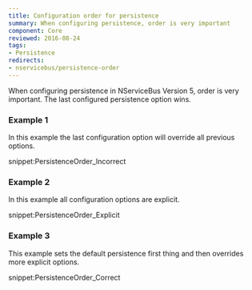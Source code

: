 ```yaml
---
title: Configuration order for persistence
summary: When configuring persistence, order is very important
component: Core
reviewed: 2016-08-24
tags:
- Persistence
redirects:
- nservicebus/persistence-order
---
```


When configuring persistence in NServiceBus Version 5, order is very important. The last configured persistence option wins.


### Example 1

In this example the last configuration option will override all previous options.

snippet:PersistenceOrder_Incorrect


### Example 2

In this example all configuration options are explicit.

snippet:PersistenceOrder_Explicit


### Example 3

This example sets the default persistence first thing and then overrides more explicit options.

snippet:PersistenceOrder_Correct
